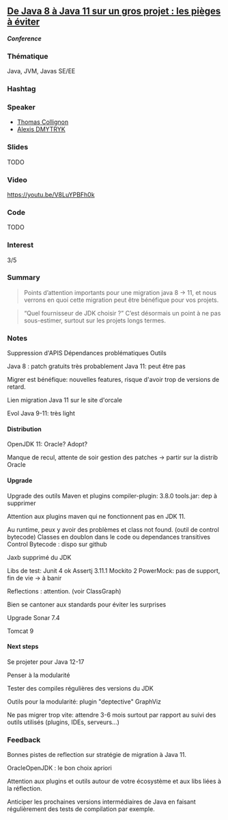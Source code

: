 ## [De Java 8 à Java 11 sur un gros projet : les pièges à éviter](https://cfp.devoxx.fr/2019/talk/GAI-1689/De_Java_8_a_Java_11_sur_un_gros_projet_:_les_pieges_a_eviter)
**_Conference_**

### Thématique

Java, JVM, Javas SE/EE

### Hashtag

### Speaker

* [Thomas Collignon](https://www.twitter.com/@collignont)
* [Alexis DMYTRYK](https://www.twitter.com/@AlexisD54)

### Slides

TODO

### Video

https://youtu.be/V8LuYPBFh0k

### Code

TODO

### Interest

3/5

### Summary

> Points d’attention importants pour une migration java 8 -> 11, et nous verrons en quoi cette migration peut être bénéfique pour vos projets.

> “Quel fournisseur de JDK choisir ?” C’est désormais un point à ne pas sous-estimer, surtout sur les projets longs termes.

### Notes

Suppression d'APIS
Dépendances problématiques
Outils

Java 8 : patch gratuits très probablement
Java 11: peut être pas

Migrer est bénéfique: nouvelles features, risque d'avoir trop de versions de retard.

Lien migration Java 11 sur le site d'orcale

Evol Java 9-11: très light

#### Distribution 

OpenJDK 11: Oracle? Adopt?

Manque de recul, attente de soir gestion des patches -> partir sur la distrib Oracle

#### Upgrade

Upgrade des outils Maven et plugins
compiler-plugin: 3.8.0
tools.jar: dep à supprimer

Attention aux plugins maven qui ne fonctionnent pas en JDK 11.

Au runtime, peux y avoir des problèmes et class not found. (outil de control bytecode)
Classes en doublon dans le code ou dependances transitives
Control Bytecode : dispo sur github

Jaxb supprimé du JDK

Libs de test:
Junit 4 ok
Assertj 3.11.1
Mockito 2
PowerMock: pas de support, fin de vie -> à banir

Reflections : attention. (voir ClassGraph)

Bien se cantoner aux standards pour éviter les surprises

Upgrade Sonar 7.4

Tomcat 9

#### Next steps

Se projeter pour Java 12-17

Penser à la modularité

Tester des compiles régulières des versions du JDK

Outils pour la modularité: plugin "deptective"
GraphViz

Ne pas migrer trop vite: attendre 3-6 mois surtout par rapport au suivi des outils utilisés (plugins, IDEs, serveurs...)


### Feedback

Bonnes pistes de reflection sur stratégie de migration à Java 11.

OracleOpenJDK : le bon choix apriori

Attention aux plugins et outils autour de votre écosystème et aux libs liées à la réflection.

Anticiper les prochaines versions intermédiaires de Java en faisant régulièrement des tests de compilation par exemple.
